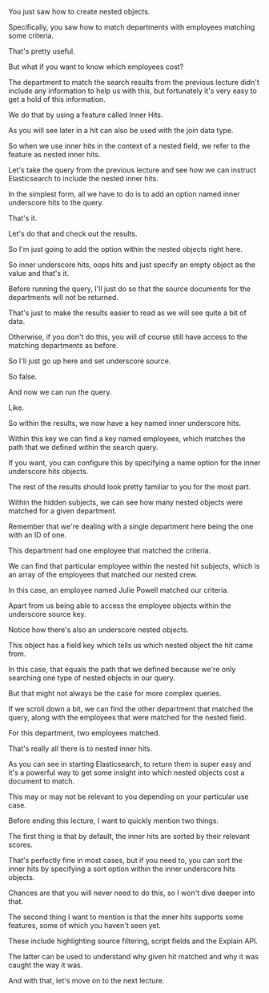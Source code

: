 You just saw how to create nested objects.

Specifically, you saw how to match departments with employees matching some criteria.

That's pretty useful.

But what if you want to know which employees cost?

The department to match the search results from the previous lecture didn't include any information to help us with this, but fortunately it's very easy to get a hold of this information.

We do that by using a feature called Inner Hits.

As you will see later in a hit can also be used with the join data type.

So when we use inner hits in the context of a nested field, we refer to the feature as nested inner hits.

Let's take the query from the previous lecture and see how we can instruct Elasticsearch to include the nested inner hits.

In the simplest form, all we have to do is to add an option named inner underscore hits to the query.

That's it.

Let's do that and check out the results.

So I'm just going to add the option within the nested objects right here.

So inner underscore hits, oops hits and just specify an empty object as the value and that's it.

Before running the query, I'll just do so that the source documents for the departments will not be returned.

That's just to make the results easier to read as we will see quite a bit of data.

Otherwise, if you don't do this, you will of course still have access to the matching departments as before.

So I'll just go up here and set underscore source.

So false.

And now we can run the query.

Like.

So within the results, we now have a key named inner underscore hits.

Within this key we can find a key named employees, which matches the path that we defined within the search query.

If you want, you can configure this by specifying a name option for the inner underscore hits objects.

The rest of the results should look pretty familiar to you for the most part.

Within the hidden subjects, we can see how many nested objects were matched for a given department.

Remember that we're dealing with a single department here being the one with an ID of one.

This department had one employee that matched the criteria.

We can find that particular employee within the nested hit subjects, which is an array of the employees that matched our nested crew.

In this case, an employee named Julie Powell matched our criteria.

Apart from us being able to access the employee objects within the underscore source key.

Notice how there's also an underscore nested objects.

This object has a field key which tells us which nested object the hit came from.

In this case, that equals the path that we defined because we're only searching one type of nested objects in our query.

But that might not always be the case for more complex queries.

If we scroll down a bit, we can find the other department that matched the query, along with the employees that were matched for the nested field.

For this department, two employees matched.

That's really all there is to nested inner hits.

As you can see in starting Elasticsearch, to return them is super easy and it's a powerful way to get some insight into which nested objects cost a document to match.

This may or may not be relevant to you depending on your particular use case.

Before ending this lecture, I want to quickly mention two things.

The first thing is that by default, the inner hits are sorted by their relevant scores.

That's perfectly fine in most cases, but if you need to, you can sort the inner hits by specifying a sort option within the inner underscore hits objects.

Chances are that you will never need to do this, so I won't dive deeper into that.

The second thing I want to mention is that the inner hits supports some features, some of which you haven't seen yet.

These include highlighting source filtering, script fields and the Explain API.

The latter can be used to understand why given hit matched and why it was caught the way it was.

And with that, let's move on to the next lecture.

